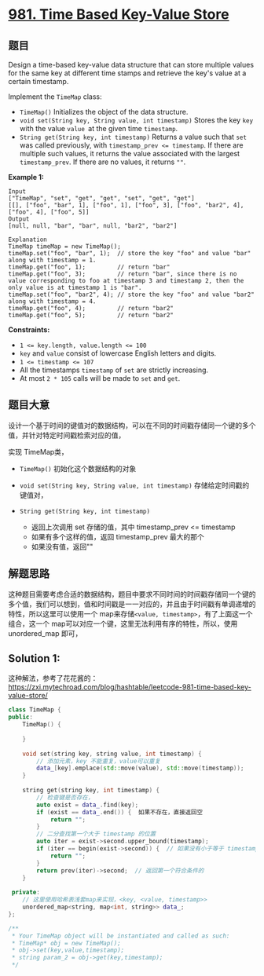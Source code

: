 # [981. Time Based Key-Value Store](https://leetcode.com/problems/time-based-key-value-store/)

## 题目

Design a time-based key-value data structure that can store multiple values for the same key at different time stamps and retrieve the key's value at a certain timestamp.

Implement the `TimeMap` class:

- `TimeMap()` Initializes the object of the data structure.
- `void set(String key, String value, int timestamp)` Stores the key `key` with the value `value `at the given time `timestamp`.
- `String get(String key, int timestamp)` Returns a value such that `set` was called previously, with `timestamp_prev <= timestamp`. If there are multiple such values, it returns the value associated with the largest `timestamp_prev`. If there are no values, it returns `""`.

 

**Example 1:**

```
Input
["TimeMap", "set", "get", "get", "set", "get", "get"]
[[], ["foo", "bar", 1], ["foo", 1], ["foo", 3], ["foo", "bar2", 4], ["foo", 4], ["foo", 5]]
Output
[null, null, "bar", "bar", null, "bar2", "bar2"]

Explanation
TimeMap timeMap = new TimeMap();
timeMap.set("foo", "bar", 1);  // store the key "foo" and value "bar" along with timestamp = 1.
timeMap.get("foo", 1);         // return "bar"
timeMap.get("foo", 3);         // return "bar", since there is no value corresponding to foo at timestamp 3 and timestamp 2, then the only value is at timestamp 1 is "bar".
timeMap.set("foo", "bar2", 4); // store the key "foo" and value "bar2" along with timestamp = 4.
timeMap.get("foo", 4);         // return "bar2"
timeMap.get("foo", 5);         // return "bar2"
```

 

**Constraints:**

- `1 <= key.length, value.length <= 100`
- `key` and `value` consist of lowercase English letters and digits.
- `1 <= timestamp <= 107`
- All the timestamps `timestamp` of `set` are strictly increasing.
- At most `2 * 105` calls will be made to `set` and `get`.

## 题目大意

设计一个基于时间的键值对的数据结构，可以在不同的时间戳存储同一个键的多个值，并针对特定时间戳检索对应的值，

实现 TimeMap类，

* `TimeMap()` 初始化这个数据结构的对象
* `void set(String key, String value, int timestamp)` 存储给定时间戳的键值对，

* `String get(String key, int timestamp)` 
  * 返回上次调用 set 存储的值，其中 timestamp_prev <= timestamp
  * 如果有多个这样的值，返回 timestamp_prev 最大的那个
  * 如果没有值，返回""

## 解题思路

这种题目需要考虑合适的数据结构，题目中要求不同时间的时间戳存储同一个键的多个值，我们可以想到，值和时间戳是一一对应的，并且由于时间戳有单调递增的特性，所以这里可以使用一个 map来存储`<value, timestamp>`，有了上面这一个组合，这一个 map可以对应一个键，这里无法利用有序的特性，所以，使用unordered_map 即可，

## Solution 1:

这种解法，参考了花花酱的：https://zxi.mytechroad.com/blog/hashtable/leetcode-981-time-based-key-value-store/

`````c++
class TimeMap {
public:
    TimeMap() {
        
    }
    
    void set(string key, string value, int timestamp) {
        // 添加元素，key 不能重复，value可以重复
        data_[key].emplace(std::move(value), std::move(timestamp));
    }
    
    string get(string key, int timestamp) {
        // 检查键是否存在，
        auto exist = data_.find(key);
        if (exist == data_.end()) {  如果不存在，直接返回空
            return "";
        }
        // 二分查找第一个大于 timestamp 的位置
        auto iter = exist->second.upper_bound(timestamp);
        if (iter == begin(exist->second)) {  // 如果没有小于等于 timestamp 的位置，直接返回false
            return "";
        }
        return prev(iter)->second;  // 返回第一个符合条件的
    }
    
 private:
    // 这里使用哈希表浅套map来实现，<key, <value, timestamp>>
    unordered_map<string, map<int, string>> data_;
};

/**
 * Your TimeMap object will be instantiated and called as such:
 * TimeMap* obj = new TimeMap();
 * obj->set(key,value,timestamp);
 * string param_2 = obj->get(key,timestamp);
 */
`````

